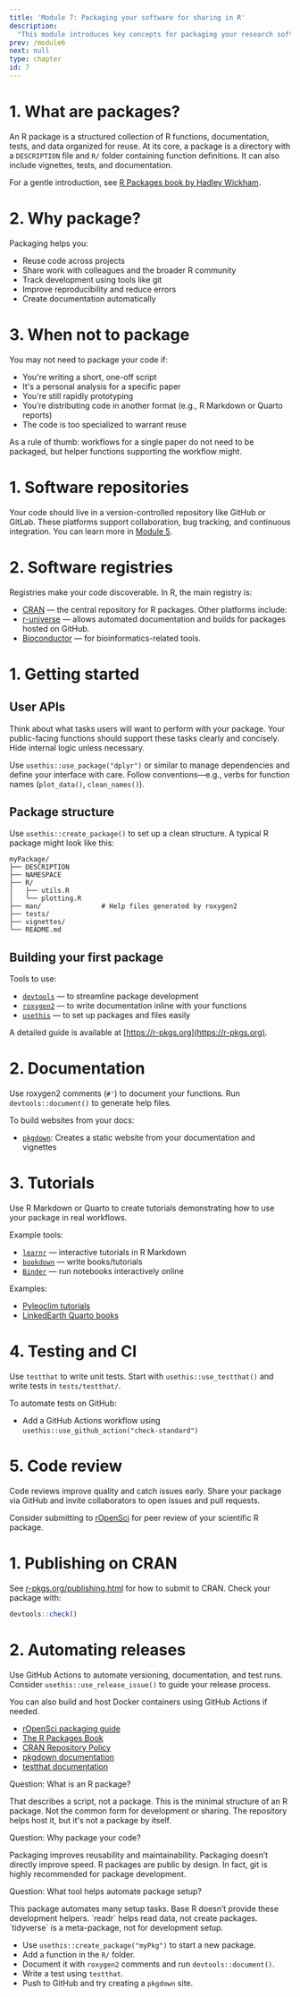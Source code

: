```yaml
---
title: 'Module 7: Packaging your software for sharing in R'
description:
  "This module introduces key concepts for packaging your research software using R."
prev: /module6
next: null
type: chapter
id: 7
---
```


<exercise id="1" title="To package or not to package">

# 1. What are packages?

An R package is a structured collection of R functions, documentation, tests, and data organized for reuse. At its core, a package is a directory with a `DESCRIPTION` file and `R/` folder containing function definitions. It can also include vignettes, tests, and documentation.

For a gentle introduction, see [R Packages book by Hadley Wickham](https://r-pkgs.org/).

# 2. Why package?

Packaging helps you:
- Reuse code across projects
- Share work with colleagues and the broader R community
- Track development using tools like git
- Improve reproducibility and reduce errors
- Create documentation automatically

# 3. When not to package

You may not need to package your code if:
* You're writing a short, one-off script
* It's a personal analysis for a specific paper
* You're still rapidly prototyping
* You’re distributing code in another format (e.g., R Markdown or Quarto reports)
* The code is too specialized to warrant reuse

As a rule of thumb: workflows for a single paper do not need to be packaged, but helper functions supporting the workflow might.

</exercise>

<exercise id="2" title="Sharing your package">

# 1. Software repositories

Your code should live in a version-controlled repository like GitHub or GitLab. These platforms support collaboration, bug tracking, and continuous integration. You can learn more in [Module 5](https://linked.earth/LeapFROGS/module5).

# 2. Software registries

Registries make your code discoverable. In R, the main registry is:
* [CRAN](https://cran.r-project.org) — the central repository for R packages.
Other platforms include:
* [r-universe](https://r-universe.dev) — allows automated documentation and builds for packages hosted on GitHub.
* [Bioconductor](https://www.bioconductor.org) — for bioinformatics-related tools.

</exercise>

<exercise id="3" title="Packaging your software">

# 1. Getting started

## User APIs

Think about what tasks users will want to perform with your package. Your public-facing functions should support these tasks clearly and concisely. Hide internal logic unless necessary.

Use `usethis::use_package("dplyr")` or similar to manage dependencies and define your interface with care. Follow conventions—e.g., verbs for function names (`plot_data()`, `clean_names()`).

## Package structure

Use `usethis::create_package()` to set up a clean structure. A typical R package might look like this:

```
myPackage/
├── DESCRIPTION
├── NAMESPACE
├── R/
│   ├── utils.R
│   └── plotting.R
├── man/               # Help files generated by roxygen2
├── tests/
├── vignettes/
└── README.md
```

## Building your first package

Tools to use:
- [`devtools`](https://devtools.r-lib.org) — to streamline package development
- [`roxygen2`](https://roxygen2.r-lib.org) — to write documentation inline with your functions
- [`usethis`](https://usethis.r-lib.org) — to set up packages and files easily

A detailed guide is available at [https://r-pkgs.org](https://r-pkgs.org).

# 2. Documentation

Use roxygen2 comments (`#'`) to document your functions. Run `devtools::document()` to generate help files.

To build websites from your docs:
- [`pkgdown`](https://pkgdown.r-lib.org): Creates a static website from your documentation and vignettes

# 3. Tutorials

Use R Markdown or Quarto to create tutorials demonstrating how to use your package in real workflows.

Example tools:
- [`learnr`](https://rstudio.github.io/learnr) — interactive tutorials in R Markdown
- [`bookdown`](https://bookdown.org) — write books/tutorials
- [`Binder`](https://mybinder.org) — run notebooks interactively online

Examples:
- [Pyleoclim tutorials](http://linked.earth/PyleoTutorials/intro.html)
- [LinkedEarth Quarto books](http://linked.earth/PaleoBooks/index.html)

# 4. Testing and CI

Use `testthat` to write unit tests. Start with `usethis::use_testthat()` and write tests in `tests/testthat/`.

To automate tests on GitHub:
- Add a GitHub Actions workflow using `usethis::use_github_action("check-standard")`

# 5. Code review

Code reviews improve quality and catch issues early. Share your package via GitHub and invite collaborators to open issues and pull requests.

Consider submitting to [rOpenSci](https://ropensci.org/software-review/) for peer review of your scientific R package.

</exercise>

<exercise id="4" title="Publishing your package">

# 1. Publishing on CRAN

See [r-pkgs.org/publishing.html](https://r-pkgs.org/publishing.html) for how to submit to CRAN. Check your package with:

```r
devtools::check()
```

# 2. Automating releases

Use GitHub Actions to automate versioning, documentation, and test runs. Consider `usethis::use_release_issue()` to guide your release process.

You can also build and host Docker containers using GitHub Actions if needed.

</exercise>

<exercise id="5" title="Additional Resources">

- [rOpenSci packaging guide](https://devguide.ropensci.org/)
- [The R Packages Book](https://r-pkgs.org/)
- [CRAN Repository Policy](https://cran.r-project.org/web/packages/policies.html)
- [pkgdown documentation](https://pkgdown.r-lib.org/)
- [testthat documentation](https://testthat.r-lib.org/)

</exercise>

<exercise id="7" title="Test your understanding">

Question: What is an R package?

<choice id="07-01">
<opt text="A single R script with functions.">
That describes a script, not a package.
</opt>
<opt text="A folder with a DESCRIPTION file and R/ directory.", correct=True>
This is the minimal structure of an R package.
</opt>
<opt text="A zipped archive of code.">
Not the common form for development or sharing.
</opt>
<opt text="Just a GitHub repository.">
The repository helps host it, but it's not a package by itself.
</opt>
</choice>

Question: Why package your code?

<choice id="07-02">
<opt text="To make it easier to reuse, test, and share.", correct=True>
Packaging improves reusability and maintainability.
</opt>
<opt text="To run code faster.">
Packaging doesn’t directly improve speed.
</opt>
<opt text="To hide your code.">
R packages are public by design.
</opt>
<opt text="To avoid using git.">
In fact, git is highly recommended for package development.
</opt>
</choice>

Question: What tool helps automate package setup?

<choice id="07-03">
<opt text="usethis", correct=True>
This package automates many setup tasks.
</opt>
<opt text="base R only.">
Base R doesn’t provide these development helpers.
</opt>
<opt text="readr">
`readr` helps read data, not create packages.
</opt>
<opt text="tidyverse">
`tidyverse` is a meta-package, not for development setup.
</opt>
</choice>

</exercise>

<exercise id="8" title="Hands-on exercise">

* Use `usethis::create_package("myPkg")` to start a new package.
* Add a function in the `R/` folder.
* Document it with `roxygen2` comments and run `devtools::document()`.
* Write a test using `testthat`.
* Push to GitHub and try creating a `pkgdown` site.

</exercise>

